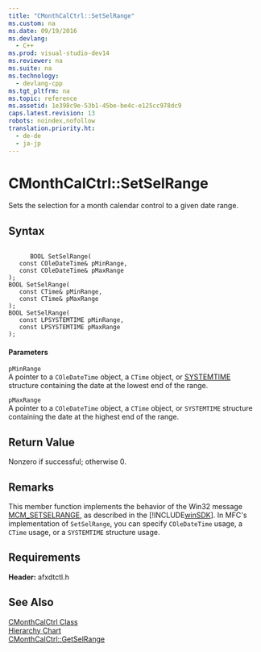 ```yaml
---
title: "CMonthCalCtrl::SetSelRange"
ms.custom: na
ms.date: 09/19/2016
ms.devlang: 
  - C++
ms.prod: visual-studio-dev14
ms.reviewer: na
ms.suite: na
ms.technology: 
  - devlang-cpp
ms.tgt_pltfrm: na
ms.topic: reference
ms.assetid: 1e398c9e-53b1-45be-be4c-e125cc978dc9
caps.latest.revision: 13
robots: noindex,nofollow
translation.priority.ht: 
  - de-de
  - ja-jp
---
```

# CMonthCalCtrl::SetSelRange
Sets the selection for a month calendar control to a given date range.  
  
## Syntax  
  
```  
  
      BOOL SetSelRange(  
   const COleDateTime& pMinRange,  
   const COleDateTime& pMaxRange   
);  
BOOL SetSelRange(  
   const CTime& pMinRange,  
   const CTime& pMaxRange   
);  
BOOL SetSelRange(  
   const LPSYSTEMTIME pMinRange,  
   const LPSYSTEMTIME pMaxRange   
);  
```  
  
#### Parameters  
 `pMinRange`  
 A pointer to a `COleDateTime` object, a `CTime` object, or [SYSTEMTIME](http://msdn.microsoft.com/library/windows/desktop/ms724950) structure containing the date at the lowest end of the range.  
  
 `pMaxRange`  
 A pointer to a `COleDateTime` object, a `CTime` object, or `SYSTEMTIME` structure containing the date at the highest end of the range.  
  
## Return Value  
 Nonzero if successful; otherwise 0.  
  
## Remarks  
 This member function implements the behavior of the Win32 message [MCM_SETSELRANGE](http://msdn.microsoft.com/library/windows/desktop/bb761014), as described in the [!INCLUDE[winSDK](../vs140/includes/winSDK_md.md)]. In MFC's implementation of `SetSelRange`, you can specify `COleDateTime` usage, a `CTime` usage, or a `SYSTEMTIME` structure usage.  
  
## Requirements  
 **Header:** afxdtctl.h  
  
## See Also  
 [CMonthCalCtrl Class](../vs140/CMonthCalCtrl-Class.md)   
 [Hierarchy Chart](../vs140/Hierarchy-Chart.md)   
 [CMonthCalCtrl::GetSelRange](../vs140/CMonthCalCtrl--GetSelRange.md)